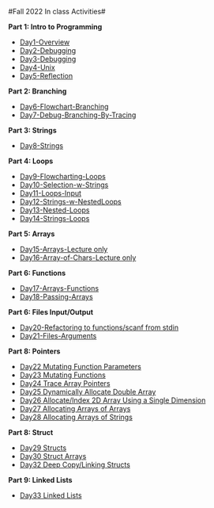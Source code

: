 #Fall 2022 In class Activities#


__Part 1: Intro to Programming__

* [Day1-Overview](Overview/README.md)
* [Day2-Debugging](Debugging1/README.md)
* [Day3-Debugging](Debugging2/README.md)
* [Day4-Unix](Unix/README.md)
* [Day5-Reflection](Reflection/README.md)


__Part 2: Branching__

* [Day6-Flowchart-Branching](Flowchart-Branching/README.md)
* [Day7-Debug-Branching-By-Tracing](Debug-Branching-By-Tracing/README.md)

__Part 3: Strings__

* [Day8-Strings](Strings/README.md)

__Part 4: Loops__

* [Day9-Flowcharting-Loops](Flowcharting-Loops/README.md)
* [Day10-Selection-w-Strings](Selection-w-Strings/README.md)
* [Day11-Loops-Input](Loops-Input/README.md)
* [Day12-Strings-w-NestedLoops](Strings-w-NestedLoops/README.md)
* [Day13-Nested-Loops](Nested-Loops/README.md)
* [Day14-Strings-Loops](Strings-Loops/README.md)

__Part 5: Arrays__

* [Day15-Arrays-Lecture only](Arrays/README.md)
* [Day16-Array-of-Chars-Lecture only](Array-of-Chars/README.md)

__Part 6: Functions__

* [Day17-Arrays-Functions](Arrays-Functions/README.md)
* [Day18-Passing-Arrays](Passing-Arrays/README.md)


__Part 6: Files Input/Output__

* [Day20-Refactoring to functions/scanf from stdin](Functions-stdin/README.md)
* [Day21-Files-Arguments](Files-Arguments/README.md)

__Part 8: Pointers__

* [Day22 Mutating Function Parameters](Mutate_Function_Parms/README.md)
* [Day23 Mutating Functions](Sort-Integers/README.md)
* [Day24 Trace Array Pointers](Trace-Array-Pointers/README.md)
* [Day25 Dynamically Allocate Double Array](Dyn-Alloc-Array/README.md)
* [Day26 Allocate/Index 2D Array Using a Single Dimension](Two-Dimensional-Arrays/README.md)
* [Day27 Allocating Arrays of Arrays](2D-Arrays-Alloc-Arrays-of-Arrays/README.md)
* [Day28 Allocating Arrays of Strings](Arrays-of-Strings/README.md)

__Part 8: Struct__

* [Day29 Structs](Structs/README.md)
* [Day30 Struct Arrays](Struct-Arrays/README.md)
* [Day32 Deep Copy/Linking Structs](Deep-Copy-Linked-Structs/README.md)

__Part 9: Linked Lists__

* [Day33 Linked Lists](LinkedLists/README.md)

